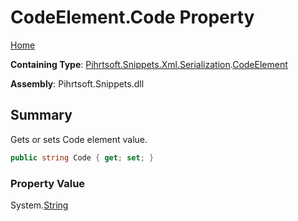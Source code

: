 # CodeElement\.Code Property

[Home](../../../../../../README.md)

**Containing Type**: [Pihrtsoft.Snippets.Xml.Serialization](../../README.md)\.[CodeElement](../README.md)

**Assembly**: Pihrtsoft\.Snippets\.dll

## Summary

Gets or sets Code element value\.

```csharp
public string Code { get; set; }
```

### Property Value

System\.[String](https://docs.microsoft.com/en-us/dotnet/api/system.string)

